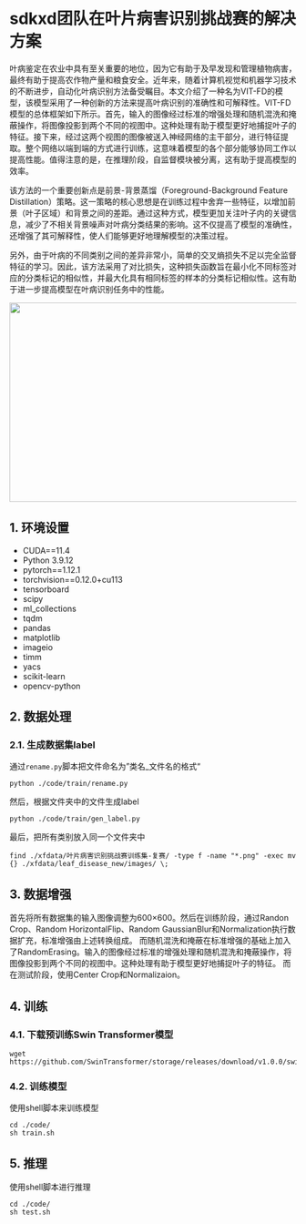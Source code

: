 # sdkxd团队在叶片病害识别挑战赛的解决方案

叶病鉴定在农业中具有至关重要的地位，因为它有助于及早发现和管理植物病害，最终有助于提高农作物产量和粮食安全。近年来，随着计算机视觉和机器学习技术的不断进步，自动化叶病识别方法备受瞩目。本文介绍了一种名为VIT-FD的模型，该模型采用了一种创新的方法来提高叶病识别的准确性和可解释性。VIT-FD模型的总体框架如下所示。首先，输入的图像经过标准的增强处理和随机混洗和掩蔽操作，将图像投影到两个不同的视图中。这种处理有助于模型更好地捕捉叶子的特征。接下来，经过这两个视图的图像被送入神经网络的主干部分，进行特征提取。整个网络以端到端的方式进行训练，这意味着模型的各个部分能够协同工作以提高性能。值得注意的是，在推理阶段，自监督模块被分离，这有助于提高模型的效率。

该方法的一个重要创新点是前景-背景蒸馏（Foreground-Background Feature Distillation）策略。这一策略的核心思想是在训练过程中舍弃一些特征，以增加前景（叶子区域）和背景之间的差距。通过这种方式，模型更加关注叶子内的关键信息，减少了不相关背景噪声对叶病分类结果的影响。这不仅提高了模型的准确性，还增强了其可解释性，使人们能够更好地理解模型的决策过程。

另外，由于叶病的不同类别之间的差异非常小，简单的交叉熵损失不足以完全监督特征的学习。因此，该方法采用了对比损失，这种损失函数旨在最小化不同标签对应的分类标记的相似性，并最大化具有相同标签的样本的分类标记相似性。这有助于进一步提高模型在叶病识别任务中的性能。

<img src='figs/method.jpg' width='1280' height='350'>

## 1. 环境设置
+ CUDA==11.4
+ Python 3.9.12
+ pytorch==1.12.1
+ torchvision==0.12.0+cu113
+ tensorboard
+ scipy
+ ml_collections
+ tqdm
+ pandas
+ matplotlib
+ imageio
+ timm
+ yacs
+ scikit-learn
+ opencv-python

## 2. 数据处理
### 2.1. 生成数据集label
通过`rename.py`脚本把文件命名为”类名_文件名的格式“
```
python ./code/train/rename.py
```

然后，根据文件夹中的文件生成label
```
python ./code/train/gen_label.py
```

最后，把所有类别放入同一个文件夹中
```
find ./xfdata/叶片病害识别挑战赛训练集-复赛/ -type f -name "*.png" -exec mv {} ./xfdata/leaf_disease_new/images/ \;
```


## 3. 数据增强
首先将所有数据集的输入图像调整为600×600。然后在训练阶段，通过Randon Crop、Random HorizontalFlip、Random GaussianBlur和Normalization执行数据扩充，标准增强由上述转换组成。
而随机混洗和掩蔽在标准增强的基础上加入了RandomErasing。输入的图像经过标准的增强处理和随机混洗和掩蔽操作，将图像投影到两个不同的视图中。这种处理有助于模型更好地捕捉叶子的特征。
而在测试阶段，使用Center Crop和Normalizaion。


## 4. 训练

### 4.1. 下载预训练Swin Transformer模型

```
wget https://github.com/SwinTransformer/storage/releases/download/v1.0.0/swin_base_patch4_window7_224_22k.pth
```

### 4.2. 训练模型
使用shell脚本来训练模型
```
cd ./code/
sh train.sh
```

## 5. 推理
使用shell脚本进行推理
```
cd ./code/
sh test.sh
```